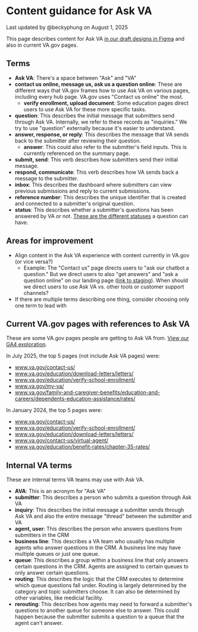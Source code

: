 # Content guidance for Ask VA
Last updated by @beckyphung on August 1, 2025

This page describes content for Ask VA [in our draft designs in Figma](https://www.figma.com/files/project/174974739/Ask-VA?fuid=1248985325385082769) and also in current VA.gov pages.

## Terms
- **Ask VA**: There's a space between "Ask" and "VA"
- **contact us online, message us, ask us a question online**: These are different ways that VA.gov frames how to use Ask VA on various pages, including every hub page. VA.gov uses "Contact us online" the most.
   - **verify enrollment, upload document**: Some education pages direct users to use Ask VA for these more specific tasks.  
- **question**: This describes the initial message that submitters send through Ask VA. Internally, we refer to these records as "inquiries." We try to use "question" externally because it's easier to understand. 
- **answer, response, or reply**: This describes the message that VA sends back to the submitter after reviewing their question.
   - **answer**: This could also refer to the submitter's field inputs. This is currently referenced on the summary page.  
- **submit, send**: This verb describes how submitters send their initial message.
- **respond, communicate**: This verb describes how VA sends back a message to the submitter.
- **inbox**: This describes the dashboard where submitters can view previous submissions and reply to current submissions.
- **reference number**: This describes the unique identifier that is created and connected to a submitter's original question.
- **status**: This describes whether a submitter's questions has been answered by VA or not. [These are the different statuses](https://github.com/department-of-veterans-affairs/va.gov-team/blob/master/products/ask-va/design/Statuses%20and%20triggers.md) a question can have.

## Areas for improvement
- Align content in the Ask VA experience with content currently in VA.gov (or vice versa?)
   - Example: The "Contact us" page directs users to "ask our chatbot a question." But we direct users to also "get answers" and "ask a question online" on our landing page ([link to staging](https://staging.va.gov/contact-us/ask-va/)). When should we direct users to use Ask VA vs. other tools or customer support channels?
- If there are multiple terms describing one thing, consider choosing only one term to lead with

## Current VA.gov pages with references to Ask VA
These are some VA.gov pages people are getting to Ask VA from. [View our GA4 exploration](https://analytics.google.com/analytics/web/#/analysis/p419143770/edit/hQrn2ZlVRFGs0p-tT9Mgwg).

In July 2025, the top 5 pages (not include Ask VA pages) were: 
- www.va.gov/contact-us/
- www.va.gov/education/download-letters/letters/
- www.va.gov/education/verify-school-enrollment/
- www.va.gov/my-va/
- www.va.gov/family-and-caregiver-benefits/education-and-careers/dependents-education-assistance/rates/

In January 2024, the top 5 pages were: 
- www.va.gov/contact-us/
- www.va.gov/education/verify-school-enrollment/
- www.va.gov/education/download-letters/letters/
- www.va.gov/contact-us/virtual-agent/
- www.va.gov/education/benefit-rates/chapter-35-rates/

## Internal VA terms
These are internal terms VA teams may use with Ask VA.
- **AVA**: This is an acronym for "Ask VA"
- **submitter**: This describes a person who submits a question through Ask VA
- **inquiry**: This describes the initial message a submitter sends through Ask VA and also the entire message "thread" between the submitter and VA
- **agent, user**: This describes the person who answers questions from submitters in the CRM
- **business line**: This describes a VA team who usually has multiple agents who answer questions in the CRM. A business line may have multiple queues or just one queue.
- **queue**: This describes a group within a business line that only answers certain questions in the CRM. Agents are assigned to certain queues to only answer certain questions.
- **routing**: This describes the logic that the CRM executes to determine which queue questions fall under. Routing is largely determined by the category and topic submitters choose. It can also be determined by other variables, like medicial facility.
- **rerouting**: This describes how agents may need to forward a submitter's questions to another queue for someone else to answer. This could happen because the submitter submits a question to a queue that the agent can't answer.
